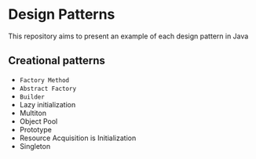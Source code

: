 Design Patterns
==============

This repository aims to present an example of each design pattern in Java

Creational patterns
-------------------

* `Factory Method`
* `Abstract Factory`
* `Builder`
* Lazy initialization
* Multiton
* Object Pool
* Prototype
* Resource Acquisition is Initialization
* Singleton
